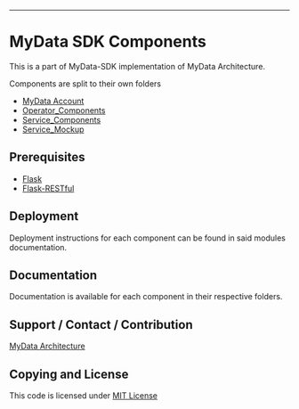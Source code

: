 ---

# MyData SDK Components
This is a part of MyData-SDK implementation of MyData Architecture.

Components are split to their own folders

- [ MyData Account ](/Account/)
- [ Operator_Components ](/Operator_Components/)
- [ Service_Components ](/Service_Components/)
- [ Service_Mockup ](/Service_Mockup/)

## Prerequisites
- [Flask](http://flask.pocoo.org/)
- [Flask-RESTful](http://flask-restful-cn.readthedocs.org/)


## Deployment

Deployment instructions for each component can be found in said modules documentation.

## Documentation

Documentation is available for each component in their respective folders.

## Support / Contact / Contribution
[MyData Architecture](https://github.com/HIIT/mydata-stack)

## Copying and License
This code is licensed under [MIT License](LICENSE)